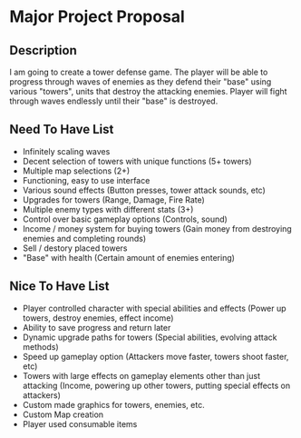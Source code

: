 # Major Project Proposal

## Description
I am going to create a tower defense game. The player will be able to progress through waves of enemies as they defend their "base" using various "towers", units that destroy the attacking enemies. Player will fight through waves endlessly until their "base" is destroyed.

## Need To Have List
- Infinitely scaling waves
- Decent selection of towers with unique functions (5+ towers)
- Multiple map selections (2+)
- Functioning, easy to use interface
- Various sound effects (Button presses, tower attack sounds, etc)
- Upgrades for towers (Range, Damage, Fire Rate)
- Multiple enemy types with different stats (3+)
- Control over basic gameplay options (Controls, sound)
- Income / money system for buying towers (Gain money from destroying enemies and completing rounds)
- Sell / destory placed towers
- "Base" with health (Certain amount of enemies entering)



## Nice To Have List
- Player controlled character with special abilities and effects (Power up towers, destroy enemies, effect income)
- Ability to save progress and return later
- Dynamic upgrade paths for towers (Special abilities, evolving attack methods)
- Speed up gameplay option (Attackers move faster, towers shoot faster, etc)
- Towers with large effects on gameplay elements other than just attacking (Income, powering up other towers, putting special effects on attackers)
- Custom made graphics for towers, enemies, etc.
- Custom Map creation
- Player used consumable items 

